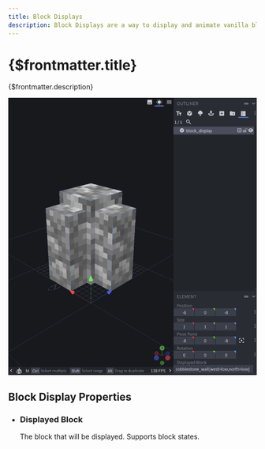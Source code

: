 ```yaml
---
title: Block Displays
description: Block Displays are a way to display and animate vanilla block models without the need for resource packs.
---
```


# {$frontmatter.title}

{$frontmatter.description}

![block-display-properties](/img/steps/block-display/1.png)

## Block Display Properties

- ### Displayed Block
  The block that will be displayed. Supports block states.
